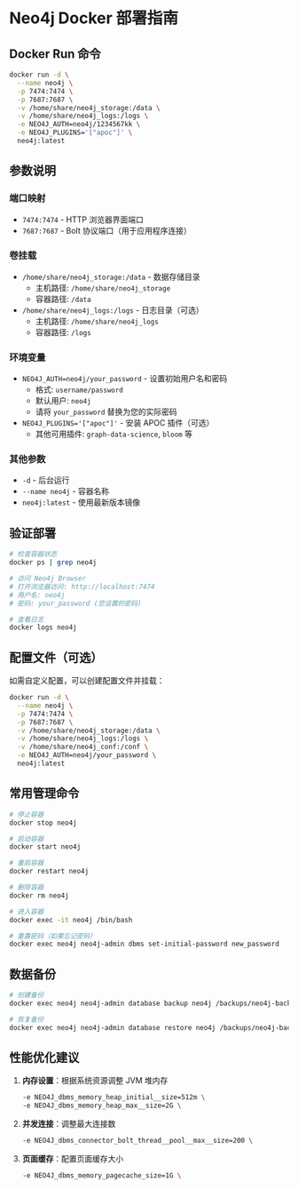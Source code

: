 # Neo4j Docker 部署指南

## Docker Run 命令

```bash
docker run -d \
  --name neo4j \
  -p 7474:7474 \
  -p 7687:7687 \
  -v /home/share/neo4j_storage:/data \
  -v /home/share/neo4j_logs:/logs \
  -e NEO4J_AUTH=neo4j/1234567kk \
  -e NEO4J_PLUGINS='["apoc"]' \
  neo4j:latest
```

## 参数说明

### 端口映射
- `7474:7474` - HTTP 浏览器界面端口
- `7687:7687` - Bolt 协议端口（用于应用程序连接）

### 卷挂载
- `/home/share/neo4j_storage:/data` - 数据存储目录
  - 主机路径: `/home/share/neo4j_storage`
  - 容器路径: `/data`
- `/home/share/neo4j_logs:/logs` - 日志目录（可选）
  - 主机路径: `/home/share/neo4j_logs`
  - 容器路径: `/logs`

### 环境变量
- `NEO4J_AUTH=neo4j/your_password` - 设置初始用户名和密码
  - 格式: `username/password`
  - 默认用户: `neo4j`
  - 请将 `your_password` 替换为您的实际密码
- `NEO4J_PLUGINS='["apoc"]'` - 安装 APOC 插件（可选）
  - 其他可用插件: `graph-data-science`, `bloom` 等

### 其他参数
- `-d` - 后台运行
- `--name neo4j` - 容器名称
- `neo4j:latest` - 使用最新版本镜像

## 验证部署

```bash
# 检查容器状态
docker ps | grep neo4j

# 访问 Neo4j Browser
# 打开浏览器访问: http://localhost:7474
# 用户名: neo4j
# 密码: your_password (您设置的密码)

# 查看日志
docker logs neo4j
```

## 配置文件（可选）

如需自定义配置，可以创建配置文件并挂载：

```bash
docker run -d \
  --name neo4j \
  -p 7474:7474 \
  -p 7687:7687 \
  -v /home/share/neo4j_storage:/data \
  -v /home/share/neo4j_logs:/logs \
  -v /home/share/neo4j_conf:/conf \
  -e NEO4J_AUTH=neo4j/your_password \
  neo4j:latest
```

## 常用管理命令

```bash
# 停止容器
docker stop neo4j

# 启动容器
docker start neo4j

# 重启容器
docker restart neo4j

# 删除容器
docker rm neo4j

# 进入容器
docker exec -it neo4j /bin/bash

# 重置密码（如果忘记密码）
docker exec neo4j neo4j-admin dbms set-initial-password new_password
```

## 数据备份

```bash
# 创建备份
docker exec neo4j neo4j-admin database backup neo4j /backups/neo4j-backup-$(date +%Y%m%d)

# 恢复备份
docker exec neo4j neo4j-admin database restore neo4j /backups/neo4j-backup-20231201
```

## 性能优化建议

1. **内存设置**：根据系统资源调整 JVM 堆内存
   ```bash
   -e NEO4J_dbms_memory_heap_initial__size=512m \
   -e NEO4J_dbms_memory_heap_max__size=2G \
   ```

2. **并发连接**：调整最大连接数
   ```bash
   -e NEO4J_dbms_connector_bolt_thread__pool__max__size=200 \
   ```

3. **页面缓存**：配置页面缓存大小
   ```bash
   -e NEO4J_dbms_memory_pagecache_size=1G \
   ```